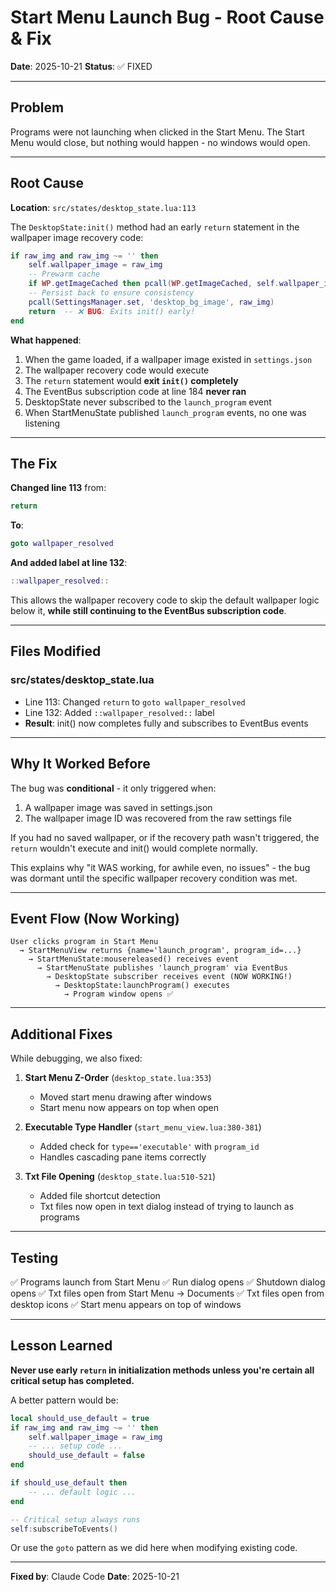 # Start Menu Launch Bug - Root Cause & Fix

**Date**: 2025-10-21
**Status**: ✅ FIXED

---

## Problem

Programs were not launching when clicked in the Start Menu. The Start Menu would close, but nothing would happen - no windows would open.

---

## Root Cause

**Location**: `src/states/desktop_state.lua:113`

The `DesktopState:init()` method had an early `return` statement in the wallpaper image recovery code:

```lua
if raw_img and raw_img ~= '' then
    self.wallpaper_image = raw_img
    -- Prewarm cache
    if WP.getImageCached then pcall(WP.getImageCached, self.wallpaper_image) end
    -- Persist back to ensure consistency
    pcall(SettingsManager.set, 'desktop_bg_image', raw_img)
    return  -- ❌ BUG: Exits init() early!
end
```

**What happened**:
1. When the game loaded, if a wallpaper image existed in `settings.json`
2. The wallpaper recovery code would execute
3. The `return` statement would **exit `init()` completely**
4. The EventBus subscription code at line 184 **never ran**
5. DesktopState never subscribed to the `launch_program` event
6. When StartMenuState published `launch_program` events, no one was listening

---

## The Fix

**Changed line 113** from:
```lua
return
```

**To**:
```lua
goto wallpaper_resolved
```

**And added label at line 132**:
```lua
::wallpaper_resolved::
```

This allows the wallpaper recovery code to skip the default wallpaper logic below it, **while still continuing to the EventBus subscription code**.

---

## Files Modified

### src/states/desktop_state.lua
- Line 113: Changed `return` to `goto wallpaper_resolved`
- Line 132: Added `::wallpaper_resolved::` label
- **Result**: init() now completes fully and subscribes to EventBus events

---

## Why It Worked Before

The bug was **conditional** - it only triggered when:
1. A wallpaper image was saved in settings.json
2. The wallpaper image ID was recovered from the raw settings file

If you had no saved wallpaper, or if the recovery path wasn't triggered, the `return` wouldn't execute and init() would complete normally.

This explains why "it WAS working, for awhile even, no issues" - the bug was dormant until the specific wallpaper recovery condition was met.

---

## Event Flow (Now Working)

```
User clicks program in Start Menu
  → StartMenuView returns {name='launch_program', program_id=...}
    → StartMenuState:mousereleased() receives event
      → StartMenuState publishes 'launch_program' via EventBus
        → DesktopState subscriber receives event (NOW WORKING!)
          → DesktopState:launchProgram() executes
            → Program window opens ✅
```

---

## Additional Fixes

While debugging, we also fixed:

1. **Start Menu Z-Order** (`desktop_state.lua:353`)
   - Moved start menu drawing after windows
   - Start menu now appears on top when open

2. **Executable Type Handler** (`start_menu_view.lua:380-381`)
   - Added check for `type=='executable'` with `program_id`
   - Handles cascading pane items correctly

3. **Txt File Opening** (`desktop_state.lua:510-521`)
   - Added file shortcut detection
   - Txt files now open in text dialog instead of trying to launch as programs

---

## Testing

✅ Programs launch from Start Menu
✅ Run dialog opens
✅ Shutdown dialog opens
✅ Txt files open from Start Menu → Documents
✅ Txt files open from desktop icons
✅ Start menu appears on top of windows

---

## Lesson Learned

**Never use early `return` in initialization methods unless you're certain all critical setup has completed.**

A better pattern would be:
```lua
local should_use_default = true
if raw_img and raw_img ~= '' then
    self.wallpaper_image = raw_img
    -- ... setup code ...
    should_use_default = false
end

if should_use_default then
    -- ... default logic ...
end

-- Critical setup always runs
self:subscribeToEvents()
```

Or use the `goto` pattern as we did here when modifying existing code.

---

**Fixed by**: Claude Code
**Date**: 2025-10-21
